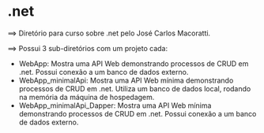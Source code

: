 # .net #

&xrArr; Diretório para curso sobre .net pelo José Carlos Macoratti. 

&xrArr; Possui 3 sub-diretórios com um projeto cada: 
  * WebApp: Mostra uma API Web demonstrando processos de CRUD em .net. Possui conexão a um banco de dados externo.
  * WebApp_minimalApi: Mostra uma API Web mínima demonstrando processos de CRUD em .net. Utiliza um banco de dados local, rodando na memória da máquina de hospedagem.
  * WebApp_minimalApi_Dapper: Mostra uma API Web mínima demonstrando processos de CRUD em .net. Possui conexão a um banco de dados externo.
